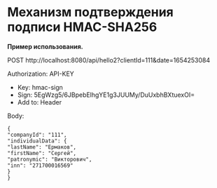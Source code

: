 # Механизм подтверждения подписи HMAC-SHA256

**Пример использования.**

POST http://localhost:8080/api/hello2?clientId=111&date=1654253084

Authorization: API-KEY
- Key: hmac-sign
- Sign: 5EgWzg5/6JBpebElhgYE1g3JUUMy/DuUxbhBXtuexOI= 
- Add to: Header


Body:
````
{
"companyId": "111",
"individualData": {
"lastName": "Ермаков",
"firstName": "Сергей",
"patronymic": "Викторович",
"inn": "271700016569"
}
}
````